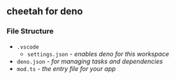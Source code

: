 ## cheetah for deno

### File Structure

- `.vscode`
  - `settings.json` *- enables deno for this workspace*
- `deno.json` *- for managing tasks and dependencies*
- `mod.ts` *- the entry file for your app*
